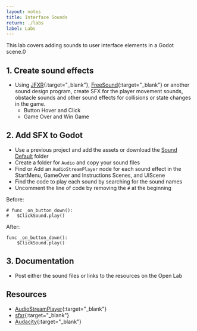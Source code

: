 ```yaml
---
layout: notes
title: Interface Sounds
return: ./labs
label: Labs
---
```


This lab covers adding sounds to user interface elements in a Godot scene.0

## 1. Create sound effects
- Using [JFXR](https://jfxr.frozenfractal.com/){:target="_blank"}, [FreeSound](https://freesound.org/){:target="_blank"} or another sound design program, create SFX for the player movement sounds, obstacle sounds and other sound effects for collisions or state changes in the game.
	- Button Hover and Click
	- Game Over and Win Game

## 2. Add SFX to Godot
- Use a previous project and add the assets or download the [Sound Default](./Sound_Default.zip) folder 
- Create a folder for `Audio` and copy your sound files
- Find or Add an `AudioStreamPlayer` node for each sound effect in the StartMenu, GameOver and Instructions Scenes, and UIScene
- Find the code to play each sound by searching for the sound names
- Uncomment the line of code by removing the `#` at the beginning

Before:

```
# func _on_button_down():
#	$ClickSound.play()
```

After:

```
func _on_button_down():
	$ClickSound.play()
```

## 3. Documentation
- Post either the sound files or links to the resources on the Open Lab

## Resources
- [AudioStreamPlayer](https://docs.godotengine.org/en/stable/classes/class_audiostreamplayer.html){:target="_blank"}
- [sfxr](https://www.drpetter.se/project_sfxr.html){:target="_blank"}
- [Audacity](https://www.audacityteam.org/){:target="_blank"}
